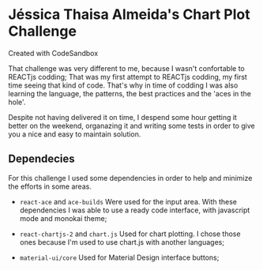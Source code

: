 # Jéssica Thaisa Almeida's Chart Plot Challenge

Created with CodeSandbox

That challenge was very different to me, because I wasn't confortable to REACTjs codding;
That was my first attempt to REACTjs codding, my first time seeing that kind of code. That's why in time of codding I was also learning the language, the patterns, the best practices and the 'aces in the hole'.

Despite not having delivered it on time, I despend some hour getting it better on the weekend, organazing it and writing some tests in order to give you a nice and easy to maintain solution.

## Dependecies

For this challenge I used some dependencies in order to help and minimize the efforts in some areas.

- `react-ace` and `ace-builds`
  Were used for the input area. With these dependencies I was able to use a ready code interface, with javascript mode and monokai theme;

- `react-chartjs-2` and `chart.js`
  Used for chart plotting. I chose those ones because I'm used to use chart.js with another languages;

- `material-ui/core`
  Used for Material Design interface buttons;
